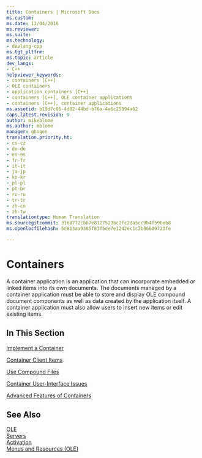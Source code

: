 ```yaml
---
title: Containers | Microsoft Docs
ms.custom: 
ms.date: 11/04/2016
ms.reviewer: 
ms.suite: 
ms.technology:
- devlang-cpp
ms.tgt_pltfrm: 
ms.topic: article
dev_langs:
- C++
helpviewer_keywords:
- containers [C++]
- OLE containers
- application containers [C++]
- containers [C++], OLE container applications
- containers [C++], container applications
ms.assetid: b19d7c05-4d02-44bd-b76a-4a6c25994a62
caps.latest.revision: 9
author: mikeblome
ms.author: mblome
manager: ghogen
translation.priority.ht:
- cs-cz
- de-de
- es-es
- fr-fr
- it-it
- ja-jp
- ko-kr
- pl-pl
- pt-br
- ru-ru
- tr-tr
- zh-cn
- zh-tw
translationtype: Human Translation
ms.sourcegitcommit: 3168772cbb7e8127523bc2fc2da5cc9b4f59beb8
ms.openlocfilehash: 5e813aa9305f83f5ee7e1242ec1c2b86609723fe

---
```

# Containers
A container application is an application that can incorporate embedded or linked items into its own documents. The documents managed by a container application must be able to store and display OLE compound document components as well as data created by the application itself. A container application must also allow users to insert new items or edit existing items.  
  
## In This Section  
 [Implement a Container](../mfc/containers-implementing-a-container.md)  
  
 [Container Client Items](../mfc/containers-client-items.md)  
  
 [Use Compound Files](../mfc/containers-compound-files.md)  
  
 [Container User-Interface Issues](../mfc/containers-user-interface-issues.md)  
  
 [Advanced Features of Containers](../mfc/containers-advanced-features.md)  
  
## See Also  
 [OLE](../mfc/ole-in-mfc.md)   
 [Servers](../mfc/servers.md)   
 [Activation](../mfc/activation-cpp.md)   
 [Menus and Resources (OLE)](../mfc/menus-and-resources-ole.md)




<!--HONumber=Jan17_HO2-->


